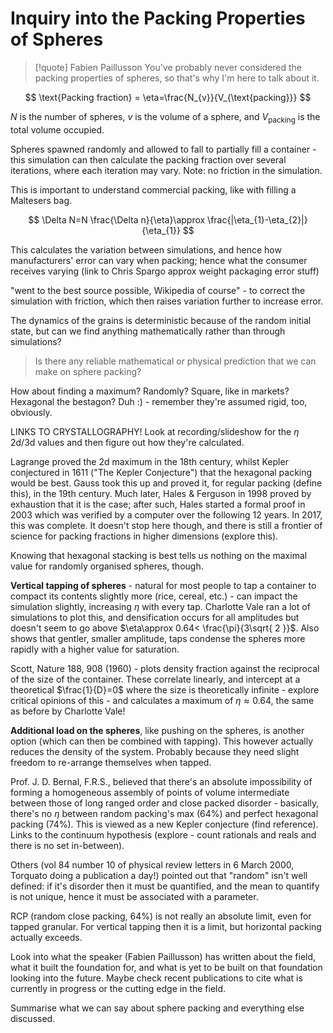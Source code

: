 # Inquiry into the Packing Properties of Spheres

> [!quote] Fabien Paillusson
> You've probably never considered the packing properties of spheres, so that's why I'm here to talk about it.

$$
\text{Packing fraction} = \eta=\frac{N_{v}}{V_{\text{packing}}}
$$

$N$ is the number of spheres, $v$ is the volume of a sphere, and $V_{\text{packing}}$ is the total volume occupied.

Spheres spawned randomly and allowed to fall to partially fill a container - this simulation can then calculate the packing fraction over several iterations, where each iteration may vary. Note: no friction in the simulation.

This is important to understand commercial packing, like with filling a Maltesers bag.

$$
\Delta N=N \frac{\Delta n}{\eta}\approx \frac{|\eta_{1}-\eta_{2}|}{\eta_{1}}
$$

This calculates the variation between simulations, and hence how manufacturers' error can vary when packing; hence what the consumer receives varying (link to Chris Spargo approx weight packaging error stuff)

"went to the best source possible, Wikipedia of course" - to correct the simulation with friction, which then raises variation further to increase error.

The dynamics of the grains is deterministic because of the random initial state, but can we find anything mathematically rather than through simulations?

> Is there any reliable mathematical or physical prediction that we can make on sphere packing?

How about finding a maximum? Randomly? Square, like in markets? Hexagonal the bestagon? Duh :) - remember they're assumed rigid, too, obviously.

LINKS TO CRYSTALLOGRAPHY! Look at recording/slideshow for the $\eta$ 2d/3d values and then figure out how they're calculated.

Lagrange proved the 2d maximum in the 18th century, whilst Kepler conjectured in 1611 ("The Kepler Conjecture") that the hexagonal packing would be best. Gauss took this up and proved it, for regular packing (define this), in the 19th century. Much later, Hales & Ferguson in 1998 proved by exhaustion that it is the case; after such, Hales started a formal proof in 2003 which was verified by a computer over the following 12 years. In 2017, this was complete. It doesn't stop here though, and there is still a frontier of science for packing fractions in higher dimensions (explore this).

Knowing that hexagonal stacking is best tells us nothing on the maximal value for randomly organised spheres, though.

**Vertical tapping of spheres** - natural for most people to tap a container to compact its contents slightly more (rice, cereal, etc.) - can impact the simulation slightly, increasing $\eta$ with every tap. Charlotte Vale ran a lot of simulations to plot this, and densification occurs for all amplitudes but doesn't seem to go above $\eta\approx 0.64< \frac{\pi}{3\sqrt{ 2 }}$. Also shows that gentler, smaller amplitude, taps condense the spheres more rapidly with a higher value for saturation.

Scott, Nature 188, 908 (1960) - plots density fraction against the reciprocal of the size of the container. These correlate linearly, and intercept at a theoretical $\frac{1}{D}=0$ where the size is theoretically infinite - explore critical opinions of this - and calculates a maximum of $\eta\approx0.64$, the same as before by Charlotte Vale!

**Additional load on the spheres**, like pushing on the spheres, is another option (which can then be combined with tapping). This however actually reduces the density of the system. Probably because they need slight freedom to re-arrange themselves when tapped.

Prof. J. D. Bernal, F.R.S., believed that there's an absolute impossibility of forming a homogeneous assembly of points of volume intermediate between those of long ranged order and close packed disorder - basically, there's no $\eta$ between random packing's max (64%) and perfect hexagonal packing (74%). This is viewed as a new Kepler conjecture (find reference). Links to the continuum hypothesis (explore - count rationals and reals and there is no set in-between).

Others (vol 84 number 10 of physical review letters in 6 March 2000, Torquato doing a publication a day!) pointed out that "random" isn't well defined: if it's disorder then it must be quantified, and the mean to quantify is not unique, hence it must be associated with a parameter.

RCP (random close packing, 64%) is not really an absolute limit, even for tapped granular. For vertical tapping then it is a limit, but horizontal packing actually exceeds.

Look into what the speaker (Fabien Paillusson) has written about the field, what it built the foundation for, and what is yet to be built on that foundation looking into the future. Maybe check recent publications to cite what is currently in progress or the cutting edge in the field.

Summarise what we can say about sphere packing and everything else discussed.
